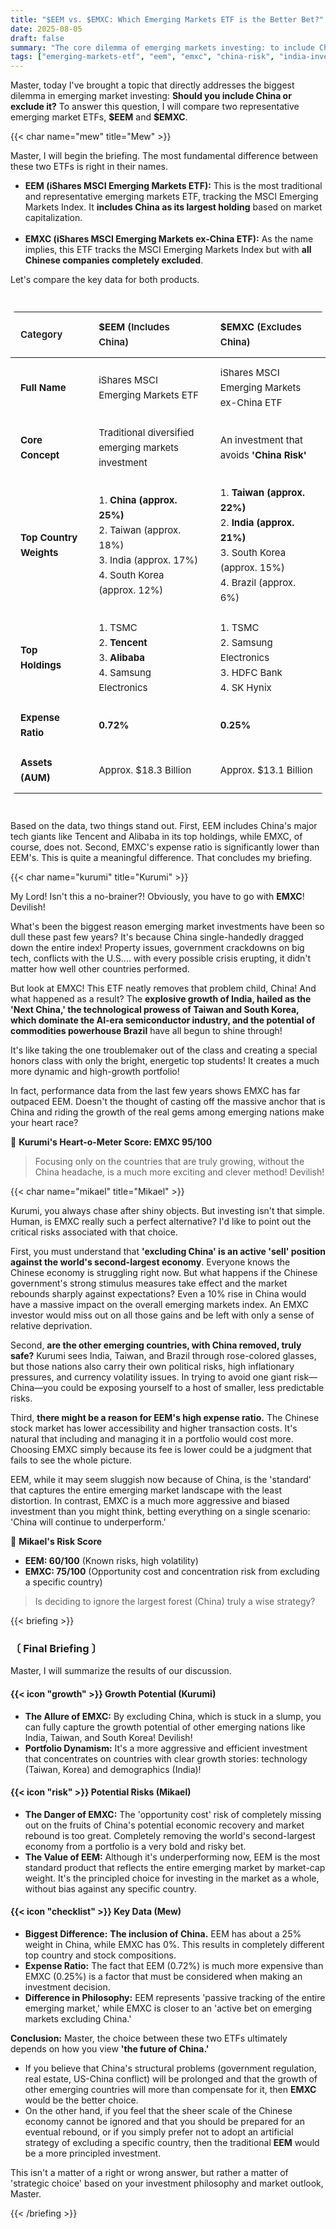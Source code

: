 ```yaml
---
title: "$EEM vs. $EMXC: Which Emerging Markets ETF is the Better Bet?"
date: 2025-08-05
draft: false
summary: "The core dilemma of emerging markets investing: to include China or not? This post provides an in-depth comparison of $EEM, a classic ETF that includes China, and $EMXC, which excludes it. Three characters debate the pros and cons of the traditional approach of embracing China's risk versus the new strategy of avoiding 'China risk' and betting on the growth of India, Taiwan, and others."
tags: ["emerging-markets-etf", "eem", "emxc", "china-risk", "india-investment"]
---
```


<p>Master, today I've brought a topic that directly addresses the biggest dilemma in emerging market investing: <strong>Should you include China or exclude it?</strong> To answer this question, I will compare two representative emerging market ETFs, <strong>$EEM</strong> and <strong>$EMXC</strong>.</p>

{{< char name="mew" title="Mew" >}}
<p>Master, I will begin the briefing. The most fundamental difference between these two ETFs is right in their names.</p>
<ul>
<li><strong>EEM (iShares MSCI Emerging Markets ETF):</strong> This is the most traditional and representative emerging markets ETF, tracking the MSCI Emerging Markets Index. It <strong>includes China as its largest holding</strong> based on market capitalization.</li><br>
<li><strong>EMXC (iShares MSCI Emerging Markets ex-China ETF):</strong> As the name implies, this ETF tracks the MSCI Emerging Markets Index but with <strong>all Chinese companies completely excluded</strong>.</li>
</ul>
<p>Let's compare the key data for both products.</p>
<style>
  .jepi-jepq-table-wrapper {
    margin: 2em 0;
    width: 100%;
    overflow-x: auto;
    -webkit-overflow-scrolling: touch;
  }
  .custom-table {
    width: 100%;
    border-collapse: collapse;
    /* --- CSS 변수 사용으로 수정 --- */
    background-color: var(--dark-surface);
    color: var(--light-text);
    border: 1px solid var(--border-color); /* 테이블 전체 테두리 적용 */
    border-radius: 8px;
    overflow: hidden;
    font-size: 15px;
    line-height: 1.6;
  }
  .custom-table th,
  .custom-table td {
    padding: 12px 16px;
    text-align: left;
    border-bottom: 1px solid var(--border-color); /* 행 구분선 */
  }
  .custom-table thead th {
    background-color: var(--dark-bg);
    color: var(--light-text);
    font-weight: 600;
  }
  .custom-table tbody tr:last-child td {
    border-bottom: none;
  }
  .custom-table tbody tr:nth-child(even) {
    background-color: var(--dark-bg); /* 짝수 행 배경색 */
  }
  .custom-table td:first-child {
    color: var(--secondary-text); /* 구분 항목 텍스트 색상 */
    font-weight: 500;
  }
  .custom-table .ticker-highlight {
    color: var(--mint-green); /* 강조 텍스트 (티커) */
    font-weight: 700;
  }
</style>
<div class="jepi-jepq-table-wrapper">
  <table class="custom-table">
    <thead>
      <tr>
        <th>Category</th>
        <th><span class="ticker-highlight">$EEM</span> (Includes China)</th>
        <th><span class="ticker-highlight">$EMXC</span> (Excludes China)</th>
      </tr>
    </thead>
    <tbody>
      <tr>
        <td><strong>Full Name</strong></td>
        <td>iShares MSCI Emerging Markets ETF</td>
        <td>iShares MSCI Emerging Markets ex-China ETF</td>
      </tr>
      <tr>
        <td><strong>Core Concept</strong></td>
        <td>Traditional diversified emerging markets investment</td>
        <td>An investment that avoids <strong>'China Risk'</strong></td>
      </tr>
      <tr>
        <td><strong>Top Country Weights</strong></td>
        <td>1. <strong>China (approx. 25%)</strong><br>2. Taiwan (approx. 18%)<br>3. India (approx. 17%)<br>4. South Korea (approx. 12%)</td>
        <td>1. <strong>Taiwan (approx. 22%)</strong><br>2. <strong>India (approx. 21%)</strong><br>3. South Korea (approx. 15%)<br>4. Brazil (approx. 6%)</td>
      </tr>
      <tr>
        <td><strong>Top Holdings</strong></td>
        <td>1. TSMC<br>2. <strong>Tencent</strong><br>3. <strong>Alibaba</strong><br>4. Samsung Electronics</td>
        <td>1. TSMC<br>2. Samsung Electronics<br>3. HDFC Bank<br>4. SK Hynix</td>
      </tr>
      <tr>
        <td><strong>Expense Ratio</strong></td>
        <td><strong>0.72%</strong></td>
        <td><strong>0.25%</strong></td>
      </tr>
      <tr>
        <td><strong>Assets (AUM)</strong></td>
        <td>Approx. $18.3 Billion</td>
        <td>Approx. $13.1 Billion</td>
      </tr>
    </tbody>
  </table>
</div>
<p>Based on the data, two things stand out. First, EEM includes China's major tech giants like Tencent and Alibaba in its top holdings, while EMXC, of course, does not. Second, EMXC's expense ratio is significantly lower than EEM's. This is quite a meaningful difference. That concludes my briefing.</p>

{{< char name="kurumi" title="Kurumi" >}}
<p>My Lord! Isn't this a no-brainer?! Obviously, you have to go with <strong>EMXC</strong>! Devilish!</p>
<p>What's been the biggest reason emerging market investments have been so dull these past few years? It's because China single-handedly dragged down the entire index! Property issues, government crackdowns on big tech, conflicts with the U.S.... with every possible crisis erupting, it didn't matter how well other countries performed.</p>
<p>But look at EMXC! This ETF neatly removes that problem child, China! And what happened as a result? The <strong>explosive growth of India, hailed as the 'Next China,' the technological prowess of Taiwan and South Korea, which dominate the AI-era semiconductor industry, and the potential of commodities powerhouse Brazil</strong> have all begun to shine through!</p>
<p>It's like taking the one troublemaker out of the class and creating a special honors class with only the bright, energetic top students! It creates a much more dynamic and high-growth portfolio!</p>
<p>In fact, performance data from the last few years shows EMXC has far outpaced EEM. Doesn't the thought of casting off the massive anchor that is China and riding the growth of the real gems among emerging nations make your heart race?</p>
<p>💖 <strong>Kurumi's Heart-o-Meter Score: EMXC 95/100</strong></p>
<blockquote>
<p>Focusing only on the countries that are truly growing, without the China headache, is a much more exciting and clever method! Devilish!</p>
</blockquote>

{{< char name="mikael" title="Mikael" >}}
<p>Kurumi, you always chase after shiny objects. But investing isn't that simple. Human, is EMXC really such a perfect alternative? I'd like to point out the critical risks associated with that choice.</p>
<p>First, you must understand that <strong>'excluding China' is an active 'sell' position against the world's second-largest economy</strong>. Everyone knows the Chinese economy is struggling right now. But what happens if the Chinese government's strong stimulus measures take effect and the market rebounds sharply against expectations? Even a 10% rise in China would have a massive impact on the overall emerging markets index. An EMXC investor would miss out on all those gains and be left with only a sense of relative deprivation.</p>
<p>Second, <strong>are the other emerging countries, with China removed, truly safe?</strong> Kurumi sees India, Taiwan, and Brazil through rose-colored glasses, but those nations also carry their own political risks, high inflationary pressures, and currency volatility issues. In trying to avoid one giant risk—China—you could be exposing yourself to a host of smaller, less predictable risks.</p>
<p>Third, <strong>there might be a reason for EEM's high expense ratio.</strong> The Chinese stock market has lower accessibility and higher transaction costs. It's natural that including and managing it in a portfolio would cost more. Choosing EMXC simply because its fee is lower could be a judgment that fails to see the whole picture.</p>
<p>EEM, while it may seem sluggish now because of China, is the 'standard' that captures the entire emerging market landscape with the least distortion. In contrast, EMXC is a much more aggressive and biased investment than you might think, betting everything on a single scenario: 'China will continue to underperform.'</p>
<p>🚨 <strong>Mikael's Risk Score</strong></p>
<ul>
<li><strong>EEM: 60/100</strong> (Known risks, high volatility)</li>
<li><strong>EMXC: 75/100</strong> (Opportunity cost and concentration risk from excluding a specific country)</li>
</ul>
<blockquote>
<p>Is deciding to ignore the largest forest (China) truly a wise strategy?</p>
</blockquote>

{{< briefing >}}
<h3><strong>〔 Final Briefing 〕</strong></h3>
<p>Master, I will summarize the results of our discussion.</p>
<h4><span class="svg-icon">{{< icon "growth" >}}</span> Growth Potential (Kurumi)</h4>
<ul>
<li><strong>The Allure of EMXC:</strong> By excluding China, which is stuck in a slump, you can fully capture the growth potential of other emerging nations like India, Taiwan, and South Korea! Devilish!</li>
<li><strong>Portfolio Dynamism:</strong> It's a more aggressive and efficient investment that concentrates on countries with clear growth stories: technology (Taiwan, Korea) and demographics (India)!</li>
</ul>
<h4><span class="svg-icon">{{< icon "risk" >}}</span> Potential Risks (Mikael)</h4>
<ul>
<li><strong>The Danger of EMXC:</strong> The 'opportunity cost' risk of completely missing out on the fruits of China's potential economic recovery and market rebound is too great. Completely removing the world's second-largest economy from a portfolio is a very bold and risky bet.</li>
<li><strong>The Value of EEM:</strong> Although it's underperforming now, EEM is the most standard product that reflects the entire emerging market by market-cap weight. It's the principled choice for investing in the market as a whole, without bias against any specific country.</li>
</ul>
<h4><span class="svg-icon">{{< icon "checklist" >}}</span> Key Data (Mew)</h4>
<ul>
<li><strong>Biggest Difference:</strong> <strong>The inclusion of China.</strong> EEM has about a 25% weight in China, while EMXC has 0%. This results in completely different top country and stock compositions.</li>
<li><strong>Expense Ratio:</strong> The fact that EEM (0.72%) is much more expensive than EMXC (0.25%) is a factor that must be considered when making an investment decision.</li>
<li><strong>Difference in Philosophy:</strong> EEM represents 'passive tracking of the entire emerging market,' while EMXC is closer to an 'active bet on emerging markets excluding China.'</li>
</ul>
<div class="final-conclusion">
<p><strong>Conclusion:</strong> Master, the choice between these two ETFs ultimately depends on how you view <strong>'the future of China.'</strong></p>
<ul>
<li>If you believe that China's structural problems (government regulation, real estate, US-China conflict) will be prolonged and that the growth of other emerging countries will more than compensate for it, then <strong>EMXC</strong> would be the better choice.</li>
<li>On the other hand, if you feel that the sheer scale of the Chinese economy cannot be ignored and that you should be prepared for an eventual rebound, or if you simply prefer not to adopt an artificial strategy of excluding a specific country, then the traditional <strong>EEM</strong> would be a more principled investment.</li>
</ul>
<p>This isn't a matter of a right or wrong answer, but rather a matter of 'strategic choice' based on your investment philosophy and market outlook, Master.</p>
</div>
{{< /briefing >}}
